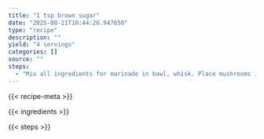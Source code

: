 ```yaml
---
title: "I tsp brown sugar"
date: "2025-08-21T10:44:26.947650"
type: "recipe"
description: ""
yield: "4 servings"
categories: []
source: ""
steps:
  - "Mix all ingredients for marinade in bowl, whisk. Place mushrooms in 13x9 pan, pour marinade over mushrooms and let them marinate for 1-2 hours or overnight. Mushroom will absorb most of the liquid. Grill or broil 5-8 minutes per side, cook until tender. Remove, slice and serve on a bed of gourmet greens, pouring vinaigrette over salad, and garnishing with goat's cheese."
---
```


{{< recipe-meta >}}

{{< ingredients >}}

{{< steps >}}
